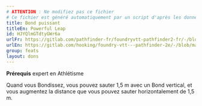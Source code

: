 ```yaml
---
# ATTENTION : Ne modifiez pas ce fichier
# Ce fichier est généré automatiquement par un script d'après les données du module Foundry VTT officiel et de sa traduction
title: Bond puissant
titleEn: Powerful Leap
id: HJYQlmGTdtyGWr6a
urlFr: https://gitlab.com/pathfinder-fr/foundryvtt-pathfinder2-fr/-/blob/master/data/feats/HJYQlmGTdtyGWr6a.htm
urlEn: https://gitlab.com/hooking/foundry-vtt---pathfinder-2e/-/blob/master/packs/data/feats.db/powerful-leap.json
group: feats
layout: dons
---
```

**Prérequis** expert en Athlétisme

Quand vous Bondissez, vous pouvez sauter 1,5 m avec un Bond vertical, et vous augmentez la distance que vous pouvez sauter horizontalement de 1,5 m.


